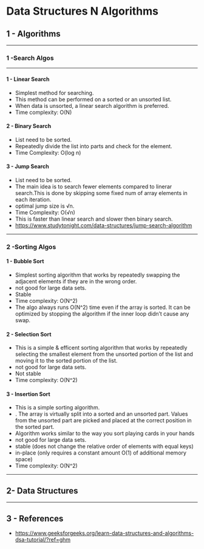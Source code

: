 # Data Structures N Algorithms

## 1 - Algorithms

---

### 1 -Search Algos

---

#### 1 - Linear Search

- Simplest method for searching.
- This method can be performed on a sorted or an unsorted list.
- When data is unsorted, a linear search algorithm is preferred.
- Time complexity: O(N)

#### 2 - Binary Search

- List need to be sorted.
- Repeatedly divide the list into parts and check for the element.
- Time Complexity: O(log n)

#### 3 - Jump Search

- List need to be sorted.
- The main idea is to search fewer elements compared to linerar search.This is done by skipping some fixed num of array elements in each iteration.
- optimal jump size is √n.
- Time Complexity: O(√n)
- This is faster than linear search and slower then binary search.
- https://www.studytonight.com/data-structures/jump-search-algorithm

---

### 2 -Sorting Algos

#### 1 - Bubble Sort

- Simplest sorting algorithm that works by repeatedly swapping the adjacent elements if they are in the wrong order.
- not good for large data sets.
- Stable
- Time complexity: O(N^2)
- The algo always runs O(N^2) time even if the array is sorted. It can be optimized by stopping the algorithm if the inner loop didn’t cause any swap.

#### 2 - Selection Sort

- This is a simple & efficent sorting algorithm that works by repeatedly selecting the smallest element from the unsorted portion of the list and moving it to the sorted portion of the list.
- not good for large data sets.
- Not stable
- Time complexity: O(N^2)

#### 3 - Insertion Sort

- This is a simple sorting algorithm.
- . The array is virtually split into a sorted and an unsorted part. Values from the unsorted part are picked and placed at the correct position in the sorted part.
- Algorithm works similar to the way you sort playing cards in your hands
- not good for large data sets.
- stable (does not change the relative order of elements with equal keys)
- in-place (only requires a constant amount O(1) of additional memory space)
- Time complexity: O(N^2)

---

## 2- Data Structures

---

## 3 - References

- https://www.geeksforgeeks.org/learn-data-structures-and-algorithms-dsa-tutorial/?ref=ghm
